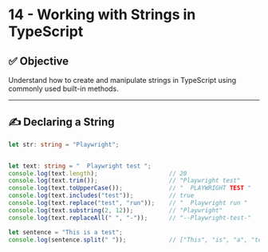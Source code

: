 # 14 - Working with Strings in TypeScript

## ✅ Objective

Understand how to create and manipulate strings in TypeScript using commonly used built-in methods.

---

## ✍️ Declaring a String

```ts
let str: string = "Playwright";


let text: string = "  Playwright test ";
console.log(text.length);                    // 20
console.log(text.trim());                    // "Playwright test"
console.log(text.toUpperCase());             // "  PLAYWRIGHT TEST "
console.log(text.includes("test"));          // true
console.log(text.replace("test", "run"));    // "  Playwright run "
console.log(text.substring(2, 12));          // "Playwright"
console.log(text.replaceAll(" ", "-"));      // "--Playwright-test-"

let sentence = "This is a test";
console.log(sentence.split(" "));            // ["This", "is", "a", "test"]
